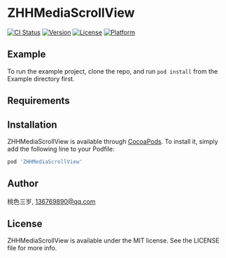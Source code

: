 # ZHHMediaScrollView

[![CI Status](https://img.shields.io/travis/yue5yueliang/ZHHMediaScrollView.svg?style=flat)](https://travis-ci.org/yue5yueliang/ZHHMediaScrollView)
[![Version](https://img.shields.io/cocoapods/v/ZHHMediaScrollView.svg?style=flat)](https://cocoapods.org/pods/ZHHMediaScrollView)
[![License](https://img.shields.io/cocoapods/l/ZHHMediaScrollView.svg?style=flat)](https://cocoapods.org/pods/ZHHMediaScrollView)
[![Platform](https://img.shields.io/cocoapods/p/ZHHMediaScrollView.svg?style=flat)](https://cocoapods.org/pods/ZHHMediaScrollView)

## Example

To run the example project, clone the repo, and run `pod install` from the Example directory first.

## Requirements

## Installation

ZHHMediaScrollView is available through [CocoaPods](https://cocoapods.org). To install
it, simply add the following line to your Podfile:

```ruby
pod 'ZHHMediaScrollView'
```

## Author

桃色三岁, 136769890@qq.com

## License

ZHHMediaScrollView is available under the MIT license. See the LICENSE file for more info.
